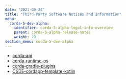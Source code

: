 ```yaml
---
date: '2021-09-24'
title: "Third-Party Software Notices and Information"
menu:
  corda-5-dev-alpha:
    identifier: corda-5-alpha-legal-info-overview
    parent: corda-5-alpha-release-notes
    weight: 20
section_menu: corda-5-dev-alpha
---
```

* [corda-api](api.html)
* [corda-runtime-os](runtime-os.html)
* [corda-gradle-plugins](gradle.html)
* [CSDE-cordapp-template-kotlin](csde-cordapp-template-kotlin.html)
